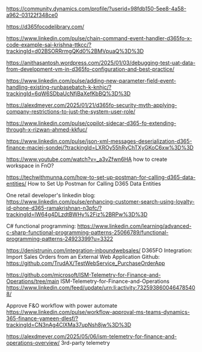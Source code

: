 https://community.dynamics.com/profile/?userid=98fdb150-5ee8-4a58-a962-03122f348ce0

https://d365focodelibrary.com/


https://www.linkedin.com/pulse/chain-command-event-handler-d365fo-x-code-example-sai-krishna-ttkcc/?trackingId=d02BSORRrmgQKd0%2BMVpuaQ%3D%3D

https://anithasantosh.wordpress.com/2025/01/03/debugging-test-uat-data-from-development-vm-in-d365fo-configuration-and-best-practice/


https://www.linkedin.com/pulse/adding-new-parameter-field-event-handling-existing-runbasebatch-k-knhjc/?trackingId=6qW6SDbaUcNfjBaXefKbBQ%3D%3D


https://alexdmeyer.com/2025/01/21/d365fo-security-myth-applying-company-restrictions-to-just-the-system-user-role/

https://www.linkedin.com/pulse/copilot-sidecar-d365-fo-extending-through-x-rizwan-ahmed-kkfuc/

https://www.linkedin.com/pulse/json-xml-messages-deserialization-d365-finance-maciej-sondej/?trackingId=LXROy55hRyChTXyGKoC6xw%3D%3D

https://www.youtube.com/watch?v=_a3vZfwn6HA  how to create workspace in FnO?
    
https://techwithmunna.com/how-to-set-up-postman-for-calling-d365-data-entities/   How to Set Up Postman for Calling D365 Data Entities

One retail developer's linkedin blog:  https://www.linkedin.com/pulse/enhancing-customer-search-using-loyalty-id-phone-d365-ramakrishnan-n3pfc/?trackingId=lW64g4DLzdtBWHy%2Fiz%2BRPw%3D%3D

C#  functional programming:  https://www.linkedin.com/learning/advanced-c-sharp-functional-programming-patterns-25066789/functional-programming-patterns-24923399?u=3322



https://denistrunin.com/integration-inboundwebsales/   D365FO Integration: Import Sales Orders from an External Web Application  Github:  https://github.com/TrudAX/TestWebService_PurchaseOrderApp


https://github.com/microsoft/ISM-Telemetry-for-Finance-and-Operations/tree/main  ISM-Telemetry-for-Finance-and-Operations  https://www.linkedin.com/feed/update/urn:li:activity:7325938600464785408/

Approve F&O workflow with power automate  https://www.linkedin.com/pulse/workflow-approval-ms-teams-dynamics-365-finance-yameen-dlesf/?trackingId=CN3nAg4ClXMa37upNsh8jw%3D%3D

https://alexdmeyer.com/2025/05/06/ism-telemetry-for-finance-and-operations-overview/ 3rd-party telemetry
